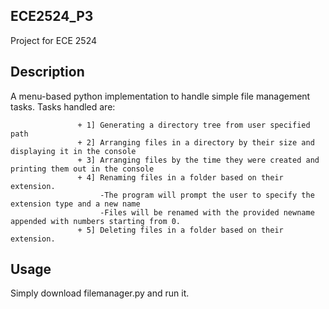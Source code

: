 ## ECE2524_P3

Project for ECE 2524

## Description

A menu-based python implementation to handle simple file management tasks.
Tasks handled are: 

                   + 1] Generating a directory tree from user specified path
                   + 2] Arranging files in a directory by their size and displaying it in the console
                   + 3] Arranging files by the time they were created and printing them out in the console
                   + 4] Renaming files in a folder based on their extension.
                        -The program will prompt the user to specify the extension type and a new name
                        -Files will be renamed with the provided newname appended with numbers starting from 0. 
                   + 5] Deleting files in a folder based on their extension.
                   
## Usage  

Simply download filemanager.py and run it.
